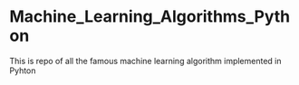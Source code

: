 # Machine_Learning_Algorithms_Python
This is repo of all the famous machine learning algorithm implemented in Pyhton
